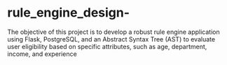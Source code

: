# rule_engine_design-
The objective of this project is to develop a robust rule engine application using Flask, PostgreSQL, and an Abstract Syntax Tree (AST) to evaluate user eligibility based on specific attributes, such as age, department, income, and experience
